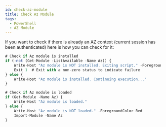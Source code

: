 ```yaml
---
id: check-az-module
title: Check Az Module
tags:
  - PowerShell
  - AZ Module
---
```


If you want to check if there is already an AZ context (current session has been authenticated) here is how you can check for it:

``` jsx title="PowerShell"
# Check if Az module is installed
if (-not (Get-Module -ListAvailable -Name Az)) {
    Write-Host "Az module is NOT installed. Exiting script." -ForegroundColor Red
    Exit 1  # Exit with a non-zero status to indicate failure
} else {
    Write-Host "Az module is installed. Continuing execution..."
}

# Check if Az module is loaded
if (Get-Module -Name Az) {
    Write-Host "Az module is loaded."
} else {
    Write-Host "Az module is NOT loaded." -ForegroundColor Red
    Import-Module -Name Az
}
```
